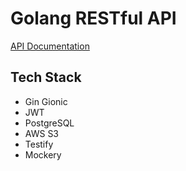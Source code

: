 # Golang RESTful API

[API Documentation](https://github.com/enjaytarigan/brodo-demo/blob/master/APIDocs.md)

## Tech Stack
+ Gin Gionic
+ JWT
+ PostgreSQL
+ AWS S3
+ Testify
+ Mockery
